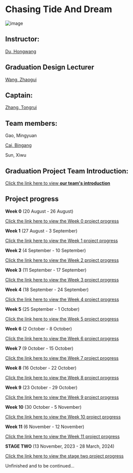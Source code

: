 # Chasing Tide And Dream

![image](https://github.com/Issac1010/Chasing-Tide-and-dream.github.io/assets/143713302/079b5b9a-3cd3-41e7-b1c5-78a5e0904a5b)

## Instructor:

<a href="https://teoec.dlmu.edu.cn/info/1062/3547.htm">Du, Hongwang</a>

## Graduation Design Lecturer

<a href="https://teoec.dlmu.edu.cn/info/1067/4752.htm">Wang, Zhaogui</a>

## Captain: 

<a href="https://issac1010.github.io/ZTR.github.io/">Zhang, Tongrui</a>

## Team members: 

Gao, Mingyuan

<a href="https://issac1010.github.io/BingangCai.github.io/">Cai, Bingang</a>

Sun, Xiwu

## Graduation Project Team Introduction:

<a href="https://issac1010.github.io/information.github.io/">Click the link here to view **our team's introduction**</a>

## Project progress

**Week 0** (20 August - 26 August)

<a href="https://issac1010.github.io/week_0.github.io/">Click the link here to view the Week 0 project progress</a>

**Week 1** (27 August - 3 September) 

<a href="https://issac1010.github.io/week_1.github.io/">Click the link here to view the Week 1 project progress</a>

**Week 2** (4 September - 10 September)

<a href="https://issac1010.github.io/week_2.github.io/">Click the link here to view the Week 2 project progress</a>

**Week 3** (11 September - 17 September)

<a href="https://issac1010.github.io/week_3.github.io/">Click the link here to view the Week 3 project progress</a>

**Week 4** (18 September - 24 September)

<a href="https://issac1010.github.io/week_4.github.io/">Click the link here to view the Week 4 project progress</a>

**Week 5** (25 September - 1 October)

<a href="https://issac1010.github.io/week_5.github.io/">Click the link here to view the Week 5 project progress</a>

**Week 6** (2 October - 8 October)

<a href="https://issac1010.github.io/week_6.github.io/">Click the link here to view the Week 6 project progress</a>

**Week 7** (9 October - 15 October)

<a href="https://issac1010.github.io/week_7.github.io/">Click the link here to view the Week 7 project progress</a>

**Week 8** (16 October - 22 October)

<a href="https://issac1010.github.io/week_8.github.io/">Click the link here to view the Week 8 project progress</a>

**Week 9** (23 October - 29 October)

<a href="https://issac1010.github.io/week_9.github.io/">Click the link here to view the Week 9 project progress</a>

**Week 10** (30 October - 5 November)

<a href="https://issac1010.github.io/week_10.github.io/">Click the link here to view the Week 10 project progress</a>

**Week 11** (6 November - 12 November)

<a href="https://issac1010.github.io/week_11.github.io/">Click the link here to view the Week 11 project progress</a>

**STAGE TWO** (13 November, 2023 - 28 March, 2024)

<a href="https://issac1010.github.io/stage_2.github.io/">Click the link here to view the stage two project progress</a>

Unfinished and to be continued...
